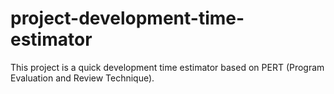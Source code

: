 # project-development-time-estimator
This project is a quick development time estimator based on PERT (Program Evaluation and Review Technique).
